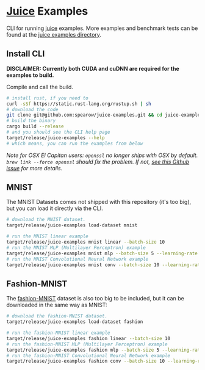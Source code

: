 # [Juice](https://github.com/spearow/juice) Examples

CLI for running [juice](https://github.com/spearow/juice) examples. More examples and benchmark tests can be found at the [juice examples directory](https://github.com/spearow/juice#examples).

## Install CLI

**DISCLAIMER: Currently both CUDA and cuDNN are required for the examples to build.**

Compile and call the build.
```bash
# install rust, if you need to
curl -sSf https://static.rust-lang.org/rustup.sh | sh
# download the code
git clone git@github.com:spearow/juice-examples.git && cd juice-examples
# build the binary
cargo build --release
# and you should see the CLI help page
target/release/juice-examples --help
# which means, you can run the examples from below
```
*Note for OSX El Capitan users: `openssl` no longer ships with OSX by default. `brew link --force openssl` should fix the problem. If not, [see this Github issue](https://github.com/sfackler/rust-openssl/issues/255) for more details.*

## MNIST

The MNIST Datasets comes not shipped with this repository (it's too big), but you can load it directly via the
CLI.

```bash
# download the MNIST dataset.
target/release/juice-examples load-dataset mnist

# run the MNIST linear example
target/release/juice-examples mnist linear --batch-size 10
# run the MNIST MLP (Multilayer Perceptron) example
target/release/juice-examples mnist mlp --batch-size 5 --learning-rate 0.001
# run the MNIST Convolutional Neural Network example
target/release/juice-examples mnist conv --batch-size 10 --learning-rate 0.002
```

## Fashion-MNIST

The [fashion-MNIST](https://github.com/zalandoresearch/fashion-mnist) dataset is
also too big to be included, but it can be downloaded in the same way as MNIST:

```bash
# download the fashion-MNIST dataset.
target/release/juice-examples load-dataset fashion

# run the fashion-MNIST linear example
target/release/juice-examples fashion linear --batch-size 10
# run the fashion-MNIST MLP (Multilayer Perceptron) example
target/release/juice-examples fashion mlp --batch-size 5 --learning-rate 0.001
# run the fashion-MNIST Convolutional Neural Network example
target/release/juice-examples fashion conv --batch-size 10 --learning-rate 0.002
```
